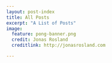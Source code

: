 ```yaml
---
layout: post-index
title: All Posts
excerpt: "A List of Posts"
image:
  feature: pong-banner.png
  credit: Jonas Rosland
  creditlink: http://jonasrosland.com

---
```

